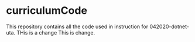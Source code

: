 # curriculumCode
This repository contains all the code used in instruction for 042020-dotnet-uta.
THis is a change
This is change.
